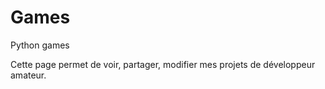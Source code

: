 Games
=====

Python games

Cette page permet de voir, partager, modifier mes projets de développeur amateur.
